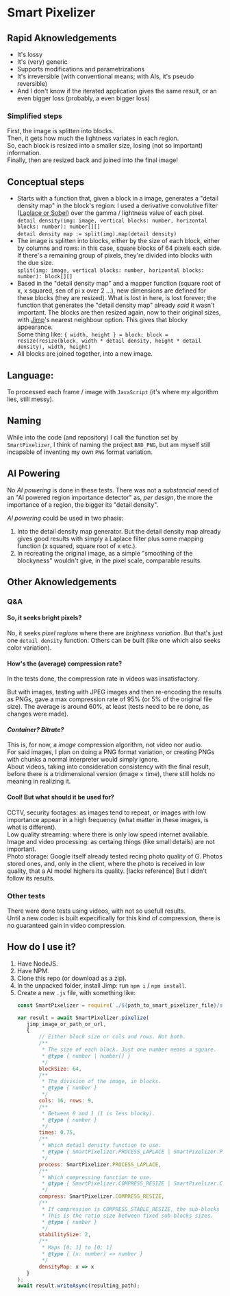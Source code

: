 # Smart Pixelizer

## Rapid Aknowledgements

+ It's lossy
+ It's (very) generic
+ Supports modifications and parametrizations
+ It's irreversible (with conventional means; with AIs, it's pseudo reversible)
+ And I don't know if the iterated application gives the same result, or an even bigger loss (probably, a even bigger loss)

### Simplified steps

First, the image is splitten into blocks.  
Then, it gets how much the lightness variates in each region.  
So, each block is resized into a smaller size, losing (not so important) information.  
Finally, then are resized back and joined into the final image!

## Conceptual steps

+ Starts with a function that, given a block in a image, generates a "detail density map" in the block's region: I used a derivative convolutive filter ([Laplace or Sobel](https://docs.gimp.org/2.6/en/plug-in-convmatrix.html#idm273571659376)) over the gamma / lightness value of each pixel.  
  `detail density(img: image, vertical blocks: number, horizontal blocks: number): number[][]`  
  `detail density map := split(img).map(detail density)`
+ The image is splitten into blocks, either by the size of each block, either by columns and rows: in this case, square blocks of 64 pixels each side. If there's a remaining group of pixels, they're divided into blocks with the due size.  
  `split(img: image, vertical blocks: number, horizontal blocks: number): block[][]`
+ Based in the "detail density map" and a mapper function (square root of x, x squared, sen of pi x over 2 ...), new dimensions are defined for these blocks (they are resized). What is lost in here, is lost forever; the function that generates the "detail density map" already _said_ it wasn't important. The blocks are then resized again, now to their original sizes, with [Jimp](https://npmjs.com/package/jimp/)'s nearest neighbour option. This gives that blocky appearance.  
  Some thing like: `{ width, height } = block; block = resize(resize(block, width * detail density, height * detail density), width, height)`
+ All blocks are joined together, into a new image.

## Language:

To processed each frame / image with `JavaScript` (it's where my algorithm lies, still messy).

## Naming

While into the code (and repository) I call the function set by `SmartPixelizer`, I think of naming the project `BAD_PNG`, but am myself still incapable of inventing my own `PNG` format variation.

## AI Powering

No _AI powering_ is done in these tests. There was not a _substancial_ need of an "AI powered region importance detector" as, _per design_, the more the importance of a region, the bigger its "detail density".

_AI powering_ could be used in two phasis:

1. Into the detail density map generator. But the detail density map already gives good results with simply a Laplace filter plus some mapping function (x squared, square root of x etc.).
1. In recreating the original image, as a simple "smoothing of the blockyness" wouldn't give, in the pixel scale, comparable results.

## Other Aknowledgements

### Q&A

#### So, it seeks bright pixels?

No, it seeks _pixel regions_ where there are _brighness variation_. But that's just one `detail density` function. Others can be built (like one which also seeks color variation).

#### How's the (average) compression rate?

In the tests done, the compression rate in videos was insatisfactory.

But with images, testing with JPEG images and then re-encoding the results as PNGs, gave a max compression rate of 95% (or 5% of the original file size). The average is around 60%, at least (tests need to be re done, as changes were made).

#### _Container? Bitrate?_

This is, for now, a *image* compression algorithm, not video nor audio.  
For said images, I plan on doing a PNG format variation, or creating PNGs with chunks a normal interpreter would simply ignore.  
About videos, taking into consideration consistency with the final result, before there is a tridimensional version (image × time), there still holds no meaning in realizing it.

#### Cool! But what should it be used for?

CCTV, security footages: as images tend to repeat, or images with low importance appear in a high frequency (what matter in these images, is what is different).  
Low quality streaming: where there is only low speed internet available.  
Image and video processing: as certaing things (like small details) are not important.  
Photo storage: Google itself already tested recing photo quality of G. Photos stored ones, and, only in the client, where the photo is received in low quality, that a AI model highers its quality. [lacks reference] But I didn't follow its results.

### Other tests

There were done tests using videos, with not so usefull results.  
Until a new codec is built expecifically for this kind of compression, there is no guaranteed gain in video compression.

## How do I use it?

1. Have NodeJS.
1. Have NPM.
1. Clone this repo (or download as a zip).
1. In the unpacked folder, install Jimp: run `npm i` / `npm install`.
1. Create a new `.js` file, with something like:
   ```javascript
   const SmartPixelizer = require(`./${path_to_smart_pixelizer_file}/smart-pixelizer.js`)
   
   var result = await SmartPixelizer.pixelize(
      jimp_image_or_path_or_url,
      {
          // Either block size or cols and rows. Not both.
          /**
           * The size of each block. Just one number means a square.
           * @type { number | number[] }
           */
          blockSize: 64,
          /**
           * The division of the image, in blocks.
           * @type { number }
           */
          cols: 16, rows: 9,
          /**
           * Between 0 and 1 (1 is less blocky).
           * @type { number }
           */
          times: 0.75,
          /**
           * Which detail density function to use.
           * @type { SmartPixelizer.PROCESS_LAPLACE | SmartPixelizer.PROCESS_SOBEL }
           */
          process: SmartPixelizer.PROCESS_LAPLACE,
          /**
           * Which compressing function to use.
           * @type { SmartPixelizer.COMPRESS_RESIZE | SmartPixelizer.COMPRESS_STABLE_RESIZE | SmartPixelizer.COMPRESS_JPEG }
           */
          compress: SmartPixelizer.COMPRESS_RESIZE,
          /**
           * If compression is COMPRESS_STABLE_RESIZE, the sub-blocks won't be of free sizes.
           * This is the ratio size between fixed sub-blocks sizes.
           * @type { number }
           */
          stabilitySize: 2,
          /**
           * Maps [0; 1] to [0; 1]
           * @type { (x: number) => number }
           */
          densityMap: x => x
      }
   );
   await result.writeAsync(resulting_path);
   ```

